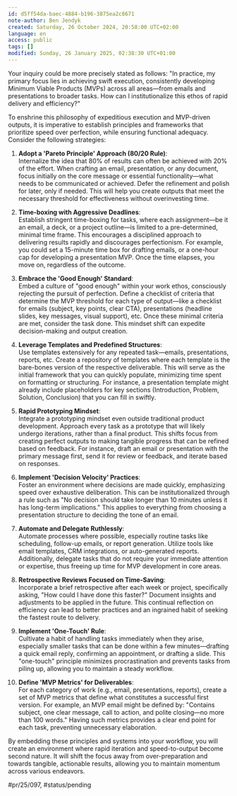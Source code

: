 ```yaml
---
id: d5ff54da-baec-4884-b196-3875ea2c8671
note-author: Ben Jendyk
created: Saturday, 26 October 2024, 20:58:00 UTC+02:00
language: en
access: public
tags: []
modified: Sunday, 26 January 2025, 02:38:30 UTC+01:00
---
```


Your inquiry could be more precisely stated as follows: "In practice, my primary focus lies in achieving swift execution, consistently developing Minimum Viable Products (MVPs) across all areas—from emails and presentations to broader tasks. How can I institutionalize this ethos of rapid delivery and efficiency?"

To enshrine this philosophy of expeditious execution and MVP-driven outputs, it is imperative to establish principles and frameworks that prioritize speed over perfection, while ensuring functional adequacy. Consider the following strategies:

1. **Adopt a 'Pareto Principle' Approach (80/20 Rule)**:  
	Internalize the idea that 80% of results can often be achieved with 20% of the effort. When crafting an email, presentation, or any document, focus initially on the core message or essential functionality—what needs to be communicated or achieved. Defer the refinement and polish for later, only if needed. This will help you create outputs that meet the necessary threshold for effectiveness without overinvesting time.

2. **Time-boxing with Aggressive Deadlines**:  
	Establish stringent time-boxing for tasks, where each assignment—be it an email, a deck, or a project outline—is limited to a pre-determined, minimal time frame. This encourages a disciplined approach to delivering results rapidly and discourages perfectionism. For example, you could set a 15-minute time box for drafting emails, or a one-hour cap for developing a presentation MVP. Once the time elapses, you move on, regardless of the outcome.

3. **Embrace the 'Good Enough' Standard**:  
	Embed a culture of "good enough" within your work ethos, consciously rejecting the pursuit of perfection. Define a checklist of criteria that determine the MVP threshold for each type of output—like a checklist for emails (subject, key points, clear CTA), presentations (headline slides, key messages, visual support), etc. Once these minimal criteria are met, consider the task done. This mindset shift can expedite decision-making and output creation.

4. **Leverage Templates and Predefined Structures**:  
	Use templates extensively for any repeated task—emails, presentations, reports, etc. Create a repository of templates where each template is the bare-bones version of the respective deliverable. This will serve as the initial framework that you can quickly populate, minimizing time spent on formatting or structuring. For instance, a presentation template might already include placeholders for key sections (Introduction, Problem, Solution, Conclusion) that you can fill in swiftly.

5. **Rapid Prototyping Mindset**:  
	Integrate a prototyping mindset even outside traditional product development. Approach every task as a prototype that will likely undergo iterations, rather than a final product. This shifts focus from creating perfect outputs to making tangible progress that can be refined based on feedback. For instance, draft an email or presentation with the primary message first, send it for review or feedback, and iterate based on responses.

6. **Implement 'Decision Velocity' Practices**:  
	Foster an environment where decisions are made quickly, emphasizing speed over exhaustive deliberation. This can be institutionalized through a rule such as "No decision should take longer than 10 minutes unless it has long-term implications." This applies to everything from choosing a presentation structure to deciding the tone of an email. 

7. **Automate and Delegate Ruthlessly**:  
	Automate processes where possible, especially routine tasks like scheduling, follow-up emails, or report generation. Utilize tools like email templates, CRM integrations, or auto-generated reports. Additionally, delegate tasks that do not require your immediate attention or expertise, thus freeing up time for MVP development in core areas.

8. **Retrospective Reviews Focused on Time-Saving**:  
	Incorporate a brief retrospective after each week or project, specifically asking, "How could I have done this faster?" Document insights and adjustments to be applied in the future. This continual reflection on efficiency can lead to better practices and an ingrained habit of seeking the fastest route to delivery.

9. **Implement 'One-Touch' Rule**:  
	Cultivate a habit of handling tasks immediately when they arise, especially smaller tasks that can be done within a few minutes—drafting a quick email reply, confirming an appointment, or drafting a slide. This "one-touch" principle minimizes procrastination and prevents tasks from piling up, allowing you to maintain a steady workflow.

10. **Define 'MVP Metrics' for Deliverables**:  
	 For each category of work (e.g., email, presentations, reports), create a set of MVP metrics that define what constitutes a successful first version. For example, an MVP email might be defined by: "Contains subject, one clear message, call to action, and polite closing—no more than 100 words." Having such metrics provides a clear end point for each task, preventing unnecessary elaboration.

By embedding these principles and systems into your workflow, you will create an environment where rapid iteration and speed-to-output become second nature. It will shift the focus away from over-preparation and towards tangible, actionable results, allowing you to maintain momentum across various endeavors.


#pr/25/097, #status/pending